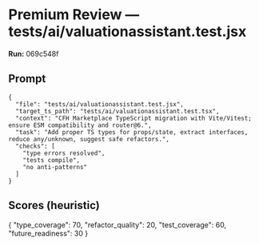 # Premium Review — tests/ai/valuationassistant.test.jsx

**Run:** 069c548f

## Prompt

```
{
  "file": "tests/ai/valuationassistant.test.jsx",
  "target_ts_path": "tests/ai/valuationassistant.test.tsx",
  "context": "CFH Marketplace TypeScript migration with Vite/Vitest; ensure ESM compatibility and router@6.",
  "task": "Add proper TS types for props/state, extract interfaces, reduce any/unknown, suggest safe refactors.",
  "checks": [
    "type errors resolved",
    "tests compile",
    "no anti-patterns"
  ]
}
```

## Scores (heuristic)

{
  "type_coverage": 70,
  "refactor_quality": 20,
  "test_coverage": 60,
  "future_readiness": 30
}
